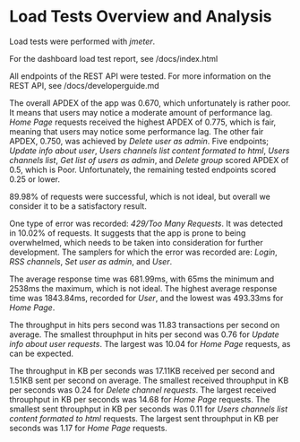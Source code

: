 # Load Tests Overview and Analysis

Load tests were performed with *jmeter*.

For the dashboard load test report, see /docs/index.html

All endpoints of the REST API were tested. For more information on the REST API, see /docs/developerguide.md


The overall APDEX of the app was 0.670, which unfortunately is rather poor. It means that users may notice a moderate amount of performance lag. _Home_ _Page_ requests received the highest APDEX of 0.775, which is fair, meaning that users may notice some performance lag. The other fair APDEX, 0.750, was achieved by _Delete_ _user_ _as_ _admin_. Five endpoints; 	_Update_ _info_ _about_ _user_, _Users_ _channels_ _list_ _content_ _formated_ _to_ _html_, _Users_ _channels_ _list_, _Get_ _list_ _of_ _users_ _as_ _admin_, and _Delete_ _group_ scored APDEX of 0.5, which is Poor. Unfortunately, the remaining tested endpoints scored 0.25 or lower.

89.98% of requests were successful, which is not ideal, but overall we consider it to be a satisfactory result.

One type of error was recorded: *429/Too Many Requests*. It was detected in 10.02% of requests. It suggests that the app is prone to being overwhelmed, which needs to be taken into consideration for further development. The samplers for which the error was recorded are: _Login_, _RSS_ _channels_, _Set_ _user_ _as_ _admin_, and _User_.

The average response time was 681.99ms, with 65ms the minimum and 2538ms the maximum, which is not ideal. The highest average response time was 1843.84ms, recorded for _User_, and the lowest was 493.33ms for _Home_ _Page_.

The throughput in hits pers second was 11.83 transactions per second on average. The smallest throuphput in hits per second was 0.76 for _Update_ _info_ _about_ _user_ _requests_. The largest was 10.04 for _Home_ _Page_ requests, as can be expected.

The throughput in KB per seconds was 17.11KB received per second and 1.51KB sent per second on average. The smallest received throuphput in KB per seconds was 0.24 for _Delete_ _channel_ _requests_. The largest received throuphput in KB per seconds was 14.68 for _Home_ _Page_ requests. The smallest sent throuphput in KB per seconds was 0.11 for _Users_ _channels_ _list_ _content_ _formated_ _to_ _html_ requests. The largest sent throuphput in KB per seconds was 1.17 for _Home_ _Page_ requests.  

